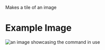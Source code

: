 Makes a tile of an image

# Example Image

![an image showcasing the command in use](/static/images/commands/heavensdoor/heavens%20door%20tile.png)